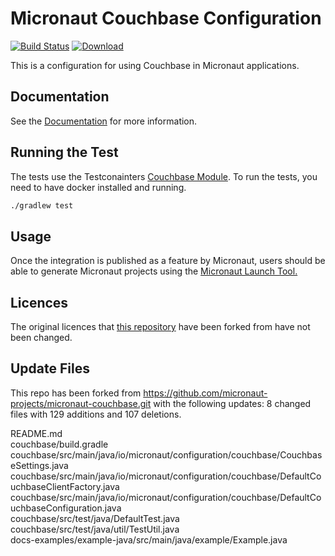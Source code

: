 # Micronaut Couchbase Configuration #

[![Build Status](https://travis-ci.org/micronaut-projects/micronaut-couchbase.svg?branch=master)](https://travis-ci.org/micronaut-projects/micronaut-couchbase)
[![Download](https://api.bintray.com/packages/micronaut/core-releases-local/couchbase/images/download.svg)](https://bintray.com/micronaut/core-releases-local/couchbase/_latestVersion)

This is a configuration for using Couchbase in Micronaut applications.
  
## Documentation ##

See the [Documentation](https://micronaut-projects.github.io/micronaut-couchbase/latest/guide/index.html) for more information.


## Running the Test ##
The tests use the Testconainters [Couchbase Module](https://www.testcontainers.org/modules/databases/couchbase/). To run the tests, you need to have docker installed and running. 
```sh
./gradlew test
```

## Usage ##
Once the integration is published as a feature by Micronaut, users should be able to generate Micronaut projects using the [Micronaut Launch Tool.](https://micronaut.io/launch/)

## Licences ##
The original licences that [this repository](https://github.com/micronaut-projects/micronaut-couchbase) have been forked from have not been changed.


## Update Files ##
This repo has been forked from https://github.com/micronaut-projects/micronaut-couchbase.git with the following updates:
8 changed files  with 129 additions and 107 deletions.  

README.md   
couchbase/build.gradle   
couchbase/src/main/java/io/micronaut/configuration/couchbase/CouchbaseSettings.java  
couchbase/src/main/java/io/micronaut/configuration/couchbase/DefaultCouchbaseClientFactory.java  
couchbase/src/main/java/io/micronaut/configuration/couchbase/DefaultCouchbaseConfiguration.java  
couchbase/src/test/java/DefaultTest.java  
couchbase/src/test/java/util/TestUtil.java    
docs-examples/example-java/src/main/java/example/Example.java  
